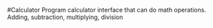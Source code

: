 #Calculator
Program calculator interface that can do math operations. Adding, subtraction, multiplying, division 
